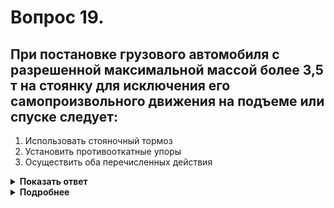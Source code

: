 # Вопрос 19.

## При постановке грузового автомобиля с разрешенной максимальной массой более 3,5 т на стоянку для исключения его самопроизвольного движения на подъеме или спуске следует:

1. Использовать стояночный тормоз
2. Установить противооткатные упоры
3. Осуществить оба перечисленных действия

<details>
<summary><b>Показать ответ</b></summary>
Правильный ответ: 3
</details>
<details>
<summary><b>Подробнее</b></summary>
При постановке грузового автомобиля с разрешенной максимальной массой более 3,5 т на стоянку для исключения его самопроизвольного движения на подъеме или спуске следует использовать стояночный тормоз и дополнительно к этому установить противооткатные упоры, которых должно быть не менее двух.
(«Перечень неисправностей» пункт 7.7)
</details>